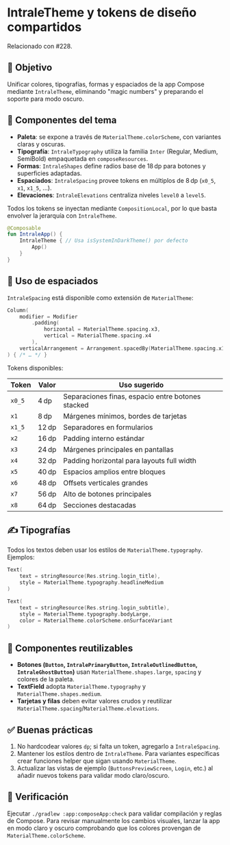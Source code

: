 # IntraleTheme y tokens de diseño compartidos

Relacionado con #228.

## 🎯 Objetivo
Unificar colores, tipografías, formas y espaciados de la app Compose mediante `IntraleTheme`, eliminando "magic numbers" y preparando el soporte para modo oscuro.

## 🧱 Componentes del tema
- **Paleta**: se expone a través de `MaterialTheme.colorScheme`, con variantes claras y oscuras.
- **Tipografía**: `IntraleTypography` utiliza la familia `Inter` (Regular, Medium, SemiBold) empaquetada en `composeResources`.
- **Formas**: `IntraleShapes` define radios base de 18 dp para botones y superficies adaptadas.
- **Espaciados**: `IntraleSpacing` provee tokens en múltiplos de 8 dp (`x0_5`, `x1`, `x1_5`, …).
- **Elevaciones**: `IntraleElevations` centraliza niveles `level0` a `level5`.

Todos los tokens se inyectan mediante `CompositionLocal`, por lo que basta envolver la jerarquía con `IntraleTheme`.

```kotlin
@Composable
fun IntraleApp() {
    IntraleTheme { // Usa isSystemInDarkTheme() por defecto
        App()
    }
}
```

## 📏 Uso de espaciados
`IntraleSpacing` está disponible como extensión de `MaterialTheme`:

```kotlin
Column(
    modifier = Modifier
        .padding(
            horizontal = MaterialTheme.spacing.x3,
            vertical = MaterialTheme.spacing.x4
        ),
    verticalArrangement = Arrangement.spacedBy(MaterialTheme.spacing.x1_5)
) { /* … */ }
```

Tokens disponibles:

| Token | Valor | Uso sugerido |
|-------|-------|--------------|
| `x0_5` | 4 dp | Separaciones finas, espacio entre botones stacked |
| `x1` | 8 dp | Márgenes mínimos, bordes de tarjetas |
| `x1_5` | 12 dp | Separadores en formularios |
| `x2` | 16 dp | Padding interno estándar |
| `x3` | 24 dp | Márgenes principales en pantallas |
| `x4` | 32 dp | Padding horizontal para layouts full width |
| `x5` | 40 dp | Espacios amplios entre bloques |
| `x6` | 48 dp | Offsets verticales grandes |
| `x7` | 56 dp | Alto de botones principales |
| `x8` | 64 dp | Secciones destacadas |

## ✍️ Tipografías
Todos los textos deben usar los estilos de `MaterialTheme.typography`. Ejemplos:

```kotlin
Text(
    text = stringResource(Res.string.login_title),
    style = MaterialTheme.typography.headlineMedium
)

Text(
    text = stringResource(Res.string.login_subtitle),
    style = MaterialTheme.typography.bodyLarge,
    color = MaterialTheme.colorScheme.onSurfaceVariant
)
```

## 🧩 Componentes reutilizables
- **Botones (`Button`, `IntralePrimaryButton`, `IntraleOutlinedButton`, `IntraleGhostButton`)** usan `MaterialTheme.shapes.large`, `spacing` y colores de la paleta.
- **TextField** adopta `MaterialTheme.typography` y `MaterialTheme.shapes.medium`.
- **Tarjetas y filas** deben evitar valores crudos y reutilizar `MaterialTheme.spacing`/`MaterialTheme.elevations`.

## ✅ Buenas prácticas
1. No hardcodear valores `dp`; si falta un token, agregarlo a `IntraleSpacing`.
2. Mantener los estilos dentro de `IntraleTheme`. Para variantes específicas crear funciones helper que sigan usando `MaterialTheme`.
3. Actualizar las vistas de ejemplo (`ButtonsPreviewScreen`, `Login`, etc.) al añadir nuevos tokens para validar modo claro/oscuro.

## 🧪 Verificación
Ejecutar `./gradlew :app:composeApp:check` para validar compilación y reglas de Compose. Para revisar manualmente los cambios visuales, lanzar la app en modo claro y oscuro comprobando que los colores provengan de `MaterialTheme.colorScheme`.
